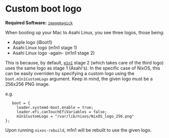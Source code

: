 # Custom boot logo

**Required Software:** [`imagemagick`](https://search.nixos.org/packages?channel=25.05&show=imagemagick&query=imagemagick)

When booting up your Mac to Asahi Linux, you see three logos, those being:
- Apple logo (iBoot1)
- Asahi Linux logo (m1n1 stage 1)
- Asahi Linux logo -again- (m1n1 stage 2)

This is because, by default, [```m1n1```](https://github.com/AsahiLinux/m1n1) stage 2 (which takes care of the third logo) uses the same logo as stage 1 (Asahi's). In the specific case of NixOS, this can be easily overriden by specifying a custom logo using the ```boot.m1n1CustomLogo``` argument. Keep in mind, the given logo must be a 256x256 PNG image.

e.g.
```
   boot = {
     loader.systemd-boot.enable = true;
     loader.efi.canTouchEfiVariables = false;
     m1n1CustomLogo = "/var/lib/nixos/NixOS_logo_256.png"
};
```

Upon running ```nixos-rebuild```, m1n1 will be rebuilt to use the given logo.
